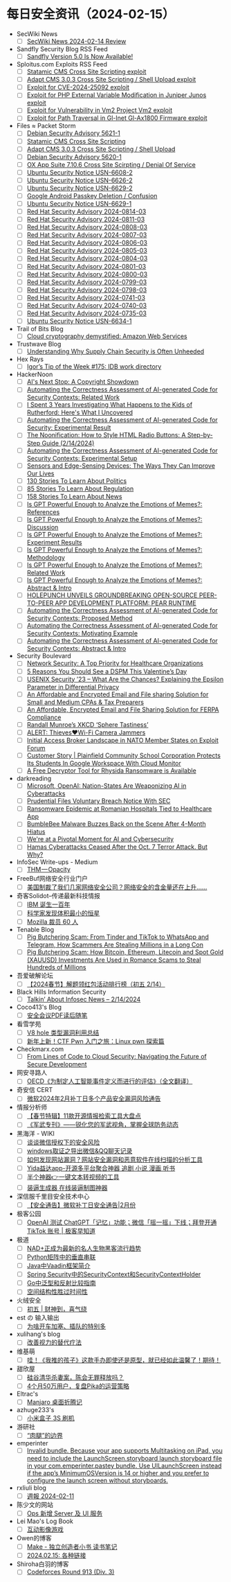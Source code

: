 # 每日安全资讯（2024-02-15）

- SecWiki News
  - [ ] [SecWiki News 2024-02-14 Review](http://www.sec-wiki.com/?2024-02-14)
- Sandfly Security Blog RSS Feed
  - [ ] [Sandfly Version 5.0 Is Now Available!](https://sandflysecurity.com/blog/sandfly-version-5-0-is-now-available)
- Sploitus.com Exploits RSS Feed
  - [ ] [Statamic CMS Cross Site Scripting exploit](https://sploitus.com/exploit?id=PACKETSTORM:177133&utm_source=rss&utm_medium=rss)
  - [ ] [Adapt CMS 3.0.3 Cross Site Scripting / Shell Upload exploit](https://sploitus.com/exploit?id=PACKETSTORM:177132&utm_source=rss&utm_medium=rss)
  - [ ] [Exploit for CVE-2024-25092 exploit](https://sploitus.com/exploit?id=91BA083C-59BA-5C5B-AC9F-140983035E66&utm_source=rss&utm_medium=rss)
  - [ ] [Exploit for PHP External Variable Modification in Juniper Junos exploit](https://sploitus.com/exploit?id=C33844FD-4BF9-5B39-92C7-E2F9E3DC40AC&utm_source=rss&utm_medium=rss)
  - [ ] [Exploit for Vulnerability in Vm2 Project Vm2 exploit](https://sploitus.com/exploit?id=1513411A-68FA-5179-96F9-A160D36B19FF&utm_source=rss&utm_medium=rss)
  - [ ] [Exploit for Path Traversal in Gl-Inet Gl-Ax1800 Firmware exploit](https://sploitus.com/exploit?id=0AF4A4DE-94AE-502A-91F5-257D680A000C&utm_source=rss&utm_medium=rss)
- Files ≈ Packet Storm
  - [ ] [Debian Security Advisory 5621-1](https://packetstormsecurity.com/files/177134/dsa-5621-1.txt)
  - [ ] [Statamic CMS Cross Site Scripting](https://packetstormsecurity.com/files/177133/SA-20240212-0.txt)
  - [ ] [Adapt CMS 3.0.3 Cross Site Scripting / Shell Upload](https://packetstormsecurity.com/files/177132/adaptcms303-shellxss.txt)
  - [ ] [Debian Security Advisory 5620-1](https://packetstormsecurity.com/files/177131/dsa-5620-1.txt)
  - [ ] [OX App Suite 7.10.6 Cross Site Scirpting / Denial Of Service](https://packetstormsecurity.com/files/177130/OXAS-ADV-2023-0007.txt)
  - [ ] [Ubuntu Security Notice USN-6608-2](https://packetstormsecurity.com/files/177129/USN-6608-2.txt)
  - [ ] [Ubuntu Security Notice USN-6626-2](https://packetstormsecurity.com/files/177128/USN-6626-2.txt)
  - [ ] [Ubuntu Security Notice USN-6629-2](https://packetstormsecurity.com/files/177127/USN-6629-2.txt)
  - [ ] [Google Android Passkey Deletion / Confusion](https://packetstormsecurity.com/files/177126/androidpasskey-delete.txt)
  - [ ] [Ubuntu Security Notice USN-6629-1](https://packetstormsecurity.com/files/177125/USN-6629-1.txt)
  - [ ] [Red Hat Security Advisory 2024-0814-03](https://packetstormsecurity.com/files/177124/RHSA-2024-0814-03.txt)
  - [ ] [Red Hat Security Advisory 2024-0811-03](https://packetstormsecurity.com/files/177123/RHSA-2024-0811-03.txt)
  - [ ] [Red Hat Security Advisory 2024-0808-03](https://packetstormsecurity.com/files/177122/RHSA-2024-0808-03.txt)
  - [ ] [Red Hat Security Advisory 2024-0807-03](https://packetstormsecurity.com/files/177121/RHSA-2024-0807-03.txt)
  - [ ] [Red Hat Security Advisory 2024-0806-03](https://packetstormsecurity.com/files/177120/RHSA-2024-0806-03.txt)
  - [ ] [Red Hat Security Advisory 2024-0805-03](https://packetstormsecurity.com/files/177119/RHSA-2024-0805-03.txt)
  - [ ] [Red Hat Security Advisory 2024-0804-03](https://packetstormsecurity.com/files/177118/RHSA-2024-0804-03.txt)
  - [ ] [Red Hat Security Advisory 2024-0801-03](https://packetstormsecurity.com/files/177117/RHSA-2024-0801-03.txt)
  - [ ] [Red Hat Security Advisory 2024-0800-03](https://packetstormsecurity.com/files/177116/RHSA-2024-0800-03.txt)
  - [ ] [Red Hat Security Advisory 2024-0799-03](https://packetstormsecurity.com/files/177115/RHSA-2024-0799-03.txt)
  - [ ] [Red Hat Security Advisory 2024-0798-03](https://packetstormsecurity.com/files/177114/RHSA-2024-0798-03.txt)
  - [ ] [Red Hat Security Advisory 2024-0741-03](https://packetstormsecurity.com/files/177113/RHSA-2024-0741-03.txt)
  - [ ] [Red Hat Security Advisory 2024-0740-03](https://packetstormsecurity.com/files/177112/RHSA-2024-0740-03.txt)
  - [ ] [Red Hat Security Advisory 2024-0735-03](https://packetstormsecurity.com/files/177111/RHSA-2024-0735-03.txt)
  - [ ] [Ubuntu Security Notice USN-6634-1](https://packetstormsecurity.com/files/177110/USN-6634-1.txt)
- Trail of Bits Blog
  - [ ] [Cloud cryptography demystified: Amazon Web Services](https://blog.trailofbits.com/2024/02/14/cloud-cryptography-demystified-amazon-web-services/)
- Trustwave Blog
  - [ ] [Understanding Why Supply Chain Security is Often Unheeded](https://www.trustwave.com/en-us/resources/blogs/trustwave-blog/understanding-why-supply-chain-security-is-often-unheeded/)
- Hex Rays
  - [ ] [Igor’s Tip of the Week #175: IDB work directory](https://hex-rays.com/blog/igors-tip-of-the-week-175-idb-work-directory/)
- HackerNoon
  - [ ] [AI's Next Stop: A Copyright Showdown](https://hackernoon.com/ais-next-stop-a-copyright-showdown?source=rss)
  - [ ] [Automating the Correctness Assessment of AI-generated Code for Security Contexts: Related Work](https://hackernoon.com/automating-the-correctness-assessment-of-ai-generated-code-for-security-contexts-related-work?source=rss)
  - [ ] [I Spent 3 Years Investigating What Happens to the Kids of Rutherford: Here's What I Uncovered](https://hackernoon.com/i-spent-3-years-investigating-what-happens-to-the-kids-of-rutherford-heres-what-i-uncovered?source=rss)
  - [ ] [Automating the Correctness Assessment of AI-generated Code for Security: Experimental Result](https://hackernoon.com/automating-the-correctness-assessment-of-ai-generated-code-for-security-experimental-result?source=rss)
  - [ ] [The Noonification: How to Style HTML Radio Buttons: A Step-by-Step Guide (2/14/2024)](https://hackernoon.com/2-14-2024-noonification?source=rss)
  - [ ] [Automating the Correctness Assessment of AI-generated Code for Security Contexts: Experimental Setup](https://hackernoon.com/automating-the-correctness-assessment-of-ai-generated-code-for-security-contexts-experimental-setup?source=rss)
  - [ ] [Sensors and Edge-Sensing Devices: The Ways They Can Improve Our Lives](https://hackernoon.com/sensors-and-edge-sensing-devices-the-ways-they-can-improve-our-lives?source=rss)
  - [ ] [130 Stories To Learn About Politics](https://hackernoon.com/130-stories-to-learn-about-politics?source=rss)
  - [ ] [85 Stories To Learn About Regulation](https://hackernoon.com/85-stories-to-learn-about-regulation?source=rss)
  - [ ] [158 Stories To Learn About News](https://hackernoon.com/158-stories-to-learn-about-news?source=rss)
  - [ ] [Is GPT Powerful Enough to Analyze the Emotions of Memes?: References](https://hackernoon.com/is-gpt-powerful-enough-to-analyze-the-emotions-of-memes-references?source=rss)
  - [ ] [Is GPT Powerful Enough to Analyze the Emotions of Memes?: Discussion](https://hackernoon.com/is-gpt-powerful-enough-to-analyze-the-emotions-of-memes-discussion?source=rss)
  - [ ] [Is GPT Powerful Enough to Analyze the Emotions of Memes?: Experiment Results](https://hackernoon.com/is-gpt-powerful-enough-to-analyze-the-emotions-of-memes-experiment-results?source=rss)
  - [ ] [Is GPT Powerful Enough to Analyze the Emotions of Memes?: Methodology](https://hackernoon.com/is-gpt-powerful-enough-to-analyze-the-emotions-of-memes-methodology?source=rss)
  - [ ] [Is GPT Powerful Enough to Analyze the Emotions of Memes?: Related Work](https://hackernoon.com/is-gpt-powerful-enough-to-analyze-the-emotions-of-memes-related-work?source=rss)
  - [ ] [Is GPT Powerful Enough to Analyze the Emotions of Memes?: Abstract & Intro](https://hackernoon.com/is-gpt-powerful-enough-to-analyze-the-emotions-of-memes-abstract-and-intro?source=rss)
  - [ ] [HOLEPUNCH UNVEILS GROUNDBREAKING OPEN-SOURCE PEER-TO-PEER APP DEVELOPMENT PLATFORM: PEAR RUNTIME](https://hackernoon.com/holepunch-unveils-groundbreaking-open-source-peer-to-peer-app-development-platform-pear-runtime?source=rss)
  - [ ] [Automating the Correctness Assessment of AI-generated Code for Security Contexts: Proposed Method](https://hackernoon.com/automating-the-correctness-assessment-of-ai-generated-code-for-security-contexts-proposed-method?source=rss)
  - [ ] [Automating the Correctness Assessment of AI-generated Code for Security Contexts: Motivating Example](https://hackernoon.com/automating-the-correctness-assessment-of-ai-generated-code-for-security-contexts-motivating-example?source=rss)
  - [ ] [Automating the Correctness Assessment of AI-generated Code for Security Contexts: Abstract & Intro](https://hackernoon.com/automating-the-correctness-assessment-of-ai-generated-code-for-security-contexts-abstract-and-intro?source=rss)
- Security Boulevard
  - [ ] [Network Security: A Top Priority for Healthcare Organizations](https://securityboulevard.com/2024/02/network-security-a-top-priority-for-healthcare-organizations/)
  - [ ] [5 Reasons You Should See a DSPM This Valentine’s Day](https://securityboulevard.com/2024/02/5-reasons-you-should-see-a-dspm-this-valentines-day/)
  - [ ] [USENIX Security ’23 – What Are the Chances? Explaining the Epsilon Parameter in Differential Privacy](https://securityboulevard.com/2024/02/usenix-security-23-what-are-the-chances-explaining-the-epsilon-parameter-in-differential-privacy/)
  - [ ] [An Affordable and Encrypted Email and File sharing Solution for Small and Medium CPAs & Tax Preparers](https://securityboulevard.com/2024/02/an-affordable-and-encrypted-email-and-file-sharing-solution-for-small-and-medium-cpas-tax-preparers/)
  - [ ] [An Affordable, Encrypted Email and File Sharing Solution for FERPA Compliance](https://securityboulevard.com/2024/02/an-affordable-encrypted-email-and-file-sharing-solution-for-ferpa-compliance/)
  - [ ] [Randall Munroe’s XKCD ‘Sphere Tastiness’](https://securityboulevard.com/2024/02/randall-munroes-xkcd-sphere-tastiness/)
  - [ ] [ALERT: Thieves❤️Wi-Fi Camera Jammers](https://securityboulevard.com/2024/02/wi-fi-camera-jammer-edina-richixbw/)
  - [ ] [Initial Access Broker Landscape in NATO Member States on Exploit Forum](https://securityboulevard.com/2024/02/initial-access-broker-landscape-in-nato-member-states-on-exploit-forum/)
  - [ ] [Customer Story | Plainfield Community School Corporation Protects Its Students In Google Workspace With Cloud Monitor](https://securityboulevard.com/2024/02/customer-story-plainfield-community-school-corporation-protects-its-students-in-google-workspace-with-cloud-monitor/)
  - [ ] [A Free Decryptor Tool for Rhysida Ransomware is Available](https://securityboulevard.com/2024/02/a-free-decryptor-tool-for-rhysida-ransomware-is-available/)
- darkreading
  - [ ] [Microsoft, OpenAI: Nation-States Are Weaponizing AI in Cyberattacks](https://www.darkreading.com/threat-intelligence/microsoft-openai-nation-states-are-weaponizing-ai-in-cyberattacks)
  - [ ] [Prudential Files Voluntary Breach Notice With SEC](https://www.darkreading.com/cybersecurity-operations/prudential-files-voluntary-breach-notice-sec)
  - [ ] [Ransomware Epidemic at Romanian Hospitals Tied to Healthcare App](https://www.darkreading.com/application-security/ransomware-epidemic-romanian-hospitals-tied-healthcare-app)
  - [ ] [BumbleBee Malware Buzzes Back on the Scene After 4-Month Hiatus](https://www.darkreading.com/cyberattacks-data-breaches/bumblebee-malware-buzzes-back-4-month-hiatus)
  - [ ] [We're at a Pivotal Moment for AI and Cybersecurity](https://www.darkreading.com/vulnerabilities-threats/pivotal-moment-ai-and-cybersecurity)
  - [ ] [Hamas Cyberattacks Ceased After the Oct. 7 Terror Attack. But Why?](https://www.darkreading.com/threat-intelligence/hamas-cyberattacks-ceased-after-october-7-attack-but-why)
- InfoSec Write-ups - Medium
  - [ ] [THM — Opacity](https://infosecwriteups.com/thm-opacity-6e7b487963e0?source=rss----7b722bfd1b8d---4)
- FreeBuf网络安全行业门户
  - [ ] [美国制裁了我们几家网络安全公司？网络安全的含金量还在上升......](https://www.freebuf.com/news/391847.html)
- 奇客Solidot–传递最新科技情报
  - [ ] [IBM 诞生一百年](https://www.solidot.org/story?sid=77357)
  - [ ] [科学家发现体积最小的恒星](https://www.solidot.org/story?sid=77356)
  - [ ] [Mozilla 裁员 60 人](https://www.solidot.org/story?sid=77355)
- Tenable Blog
  - [ ] [Pig Butchering Scam: From Tinder and TikTok to WhatsApp and Telegram, How Scammers Are Stealing Millions in a Long Con](https://www.tenable.com/blog/pig-butchering-scam-tinder-tiktok-whatsapp-telegram-scammers-steal-millions)
  - [ ] [Pig Butchering Scam: How Bitcoin, Ethereum, Litecoin and Spot Gold (XAUUSD) Investments Are Used in Romance Scams to Steal Hundreds of Millions](https://www.tenable.com/blog/pig-butchering-scam-bitcoin-ethereum-litecoin-spot-gold-xauusd-romance-scam)
- 吾爱破解论坛
  - [ ] [【2024春节】解题领红包活动排行榜（初五 2/14）](https://mp.weixin.qq.com/s?__biz=MjM5Mjc3MDM2Mw==&mid=2651140072&idx=1&sn=bea9c852cfcf698ee27fdc05c405a5bb&chksm=bd50bfbc8a2736aaadf0065868a2945fe16b302b57ededd321d6f406339e43361a01fc44d235&scene=58&subscene=0#rd)
- Black Hills Information Security
  - [ ] [Talkin’ About Infosec News – 2/14/2024](https://www.blackhillsinfosec.com/talkin-about-infosec-news-2-14-2024/)
- Coco413's Blog
  - [ ] [安全会议PDF读后随笔](https://www.coco413.com/archives/145/)
- 看雪学苑
  - [ ] [V8 hole 类型漏洞利用总结](https://mp.weixin.qq.com/s?__biz=MjM5NTc2MDYxMw==&mid=2458542083&idx=1&sn=058feb17f5f0971243fd622d348a85af&chksm=b18d508986fad99f8d89d117b092c869536f30bbd6506e447e03ef0c2da8509597ef81fa0e3d&scene=58&subscene=0#rd)
  - [ ] [新年上新！CTF Pwn 入门之旅：Linux pwn 探索篇](https://mp.weixin.qq.com/s?__biz=MjM5NTc2MDYxMw==&mid=2458542083&idx=2&sn=b54c53feaf8867ce03d8bb225c39a3d9&chksm=b18d508986fad99f062de376ef2d73ed97de33d9d491c562fba43a952f9f6b335f666ac6cc93&scene=58&subscene=0#rd)
- Checkmarx.com
  - [ ] [From Lines of Code to Cloud Security: Navigating the Future of Secure Development](https://checkmarx.com/blog/from-lines-of-code-to-cloud-security-navigating-the-future-of-secure-development/)
- 网安寻路人
  - [ ] [OECD《为制定人工智能事件定义而进行的评估》（全文翻译）](https://mp.weixin.qq.com/s?__biz=MzIxODM0NDU4MQ==&mid=2247501208&idx=1&sn=1619bee9dc735c459f483d46f0fa039b&chksm=97e97872a09ef16444203fad7593f3f8372c7424de7781925fc936b10bf76949a308e249ed2c&scene=58&subscene=0#rd)
- 奇安信 CERT
  - [ ] [微软2024年2月补丁日多个产品安全漏洞风险通告](https://mp.weixin.qq.com/s?__biz=MzU5NDgxODU1MQ==&mid=2247500531&idx=1&sn=2add6d24dc79496f1c84c78984ea02f0&chksm=fe79e66bc90e6f7d7e02e1d3d9e0d945e9378c7bd4d2d72a2113d0ab455756831ca265883f70&scene=58&subscene=0#rd)
- 情报分析师
  - [ ] [【春节特辑】11款开源情报检索工具大盘点](https://mp.weixin.qq.com/s?__biz=MzA3Mjc1MTkwOA==&mid=2650545896&idx=1&sn=c11e7fd027eef7afc1bd1697c3f75c1c&chksm=871130a3b066b9b522e92f829f587cb80cc3c4d7133c8c14ef2a874bcc4e090f73b2e1f06b80&scene=58&subscene=0#rd)
  - [ ] [《军武专刊》——锐化您的军武视角，掌握全球防务动态](https://mp.weixin.qq.com/s?__biz=MzA3Mjc1MTkwOA==&mid=2650545896&idx=2&sn=d2a328e6a6ab5fe0117d273ac06c6eb4&chksm=871130a3b066b9b5516a84e7ce92a318fe50fd38f260d3b441254ed6e9fa8d1ae19f1d3440b7&scene=58&subscene=0#rd)
- 黑海洋 - WIKI
  - [ ] [谈谈微信授权下的安全风险](https://blog.upx8.com/4042)
  - [ ] [windows取证之导出微信&amp;QQ聊天记录](https://blog.upx8.com/4040)
  - [ ] [如何发现网站漏洞？网站安全漏洞和恶意软件在线扫描的分析工具](https://blog.upx8.com/4039)
  - [ ] [Yida益达app-开源多平台聚合神器 追剧 小说 漫画 听书](https://blog.upx8.com/4038)
  - [ ] [半个神器👉一键文本转视频的工具](https://blog.upx8.com/4037)
  - [ ] [装逼生成器 在线装逼制图神器](https://blog.upx8.com/4036)
- 深信服千里目安全技术中心
  - [ ] [【安全通告】微软补丁日安全通告|2月份](https://mp.weixin.qq.com/s?__biz=Mzg2NjgzNjA5NQ==&mid=2247522112&idx=1&sn=d726094f1b36c41f05c8a58835adb223&chksm=ce461c50f9319546d9b71a9d768e629a547a793c02bda79b3504b5c75c3af72074c105446fe1&scene=58&subscene=0#rd)
- 极客公园
  - [ ] [OpenAI 测试 ChatGPT「记忆」功能；微信「摇一摇」下线；拜登开通 TikTok 账号 | 极客早知道](https://mp.weixin.qq.com/s?__biz=MTMwNDMwODQ0MQ==&mid=2653033620&idx=1&sn=1b76b389f047e36964daa498c9e92086&chksm=7e5769224920e034f497c527312fa7ae65a59951578e1a3a02ff2d8d7a31eb0b2727fd65a23f&scene=58&subscene=0#rd)
- 极道
  - [ ] [NAD+正成为最新的名人生物黑客流行趋势](https://www.jdon.com/72468.html)
  - [ ] [Python矩阵中的垂直串联](https://www.jdon.com/72467.html)
  - [ ] [Java中Vaadin框架简介](https://www.jdon.com/72466.html)
  - [ ] [Spring Security中的SecurityContext和SecurityContextHolder](https://www.jdon.com/72465.html)
  - [ ] [Go中泛型和反射比较指南](https://www.jdon.com/72464.html)
  - [ ] [空间结构性胜过时间性](https://www.jdon.com/72463.html)
- 火绒安全
  - [ ] [初五 | 财神到，喜气绕](https://mp.weixin.qq.com/s?__biz=MzI3NjYzMDM1Mg==&mid=2247517521&idx=1&sn=9aa8e6abdf72da6596285f08abc3c6ae&chksm=eb705b6edc07d278472e5bd600a3155b2afdc026dfa792941c3e2565bcf3831bc0b8f850809b&scene=58&subscene=0#rd)
- est の 输入输出
  - [ ] [为啥开车加塞、插队的特别多](https://blog.est.im/2024/stdin-02)
- xulihang's blog
  - [ ] [改善视力的替代疗法](https://blog.xulihang.me/alternative-medicine-for-improving-eyesight/)
- 维基萌
  - [ ] [哇！《我推的孩子》这款手办即使还是原型，就已经如此温馨了！期待！](https://www.wikimoe.com/post/y3exbpls)
- 甜欣屋
  - [ ] [硅谷清华杀妻案，陈会无罪释放吗？](https://tcxx.info/notion/950.html)
  - [ ] [4个月50万用户，复盘Pika的运营策略](https://tcxx.info/diary/944.html)
- Eltrac's
  - [ ] [Manjaro 桌面折腾记](https://www.guhub.cn/blog/meeting-manjaro)
- azhuge233's
  - [ ] [小米盒子 3S 刷机](https://azhuge233.com/%e5%b0%8f%e7%b1%b3%e7%9b%92%e5%ad%90-3s-%e5%88%b7%e6%9c%ba/)
- 游研社
  - [ ] [“肉腿”的边界](https://www.yystv.cn/p/11524)
- emperinter
  - [ ] [Invalid bundle. Because your app supports Multitasking on iPad, you need to include the LaunchScreen.storyboard launch storyboard file in your com.emperinter.pastey bundle. Use UILaunchScreen instead if the app’s MinimumOSVersion is 14 or higher and you prefer to configure the launch screen without storyboards.](https://www.emperinter.info/2024/02/14/invalid-bundle-because-your-app-supports-multitasking-on-ipad-you-need-to-include-the-launchscreen-storyboard-launch-storyboard-file-in-your-com-emperinter-pastey-bundle-use-uilaunchscreen-instead/)
- rxliuli blog
  - [ ] [週報 2024-02-11](https://blog.rxliuli.com/p/a467b7c4780c4d7ca0f54341bff770d7/)
- 陈少文的网站
  - [ ] [Ops 新增 Server 及 UI 服务](https://www.chenshaowen.com/blog/ops-added-server-and-ui-services.html)
- Lei Mao's Log Book
  - [ ] [互动影像游戏](https://leimao.github.io/essay/%E4%BA%92%E5%8A%A8%E5%BD%B1%E5%83%8F%E6%B8%B8%E6%88%8F/)
- Owen的博客
  - [ ] [Make - 独立创造者小书 读书笔记](https://www.owenyoung.com/blog/books/make/)
  - [ ] [2024.02.15: 各种链接](https://www.owenyoung.com/blog/journals/2024-02-15/)
- Shiroha白羽的博客
  - [ ] [Codeforces Round 913 (Div. 3)](https://blog.mauve.icu/2024/02/14/acm/codeforces/CodeforcesRound913(Div.%203)/)
